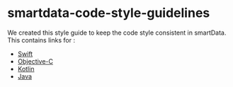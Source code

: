 # smartdata-code-style-guidelines

We created this style guide to keep the code style consistent in smartData. This contains links for :

*  [Swift](https://github.com/Harneetk/smartdata-swift-codestyle/tree/master)
*  [Objective-C](https://github.com/Harneetk/smartdata-objective-C-guidelines)
*  [Kotlin](https://github.com/Harneetk/smartdata-kotlin-style-guide/blob/master/README.md)
*  [Java](https://github.com/Harneetk/smartdata-code-style-guidelines/blob/master/Java-style-guide.md)
